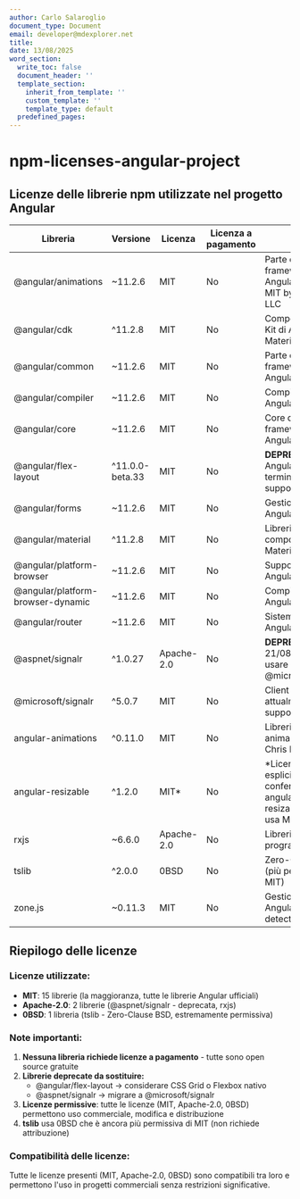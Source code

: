 ```yaml
---
author: Carlo Salaroglio
document_type: Document
email: developer@mdexplorer.net
title: 
date: 13/08/2025
word_section:
  write_toc: false
  document_header: ''
  template_section:
    inherit_from_template: ''
    custom_template: ''
    template_type: default
  predefined_pages: 
---
```

# npm-licenses-angular-project

## Licenze delle librerie npm utilizzate nel progetto Angular

| Libreria | Versione | Licenza | Licenza a pagamento | Note |
|----------|----------|---------|---------------------|------|
| @angular/animations | ~11.2.6 | MIT | No | Parte del framework Angular, licenza MIT by Google LLC |
| @angular/cdk | ^11.2.8 | MIT | No | Component Dev Kit di Angular Material |
| @angular/common | ~11.2.6 | MIT | No | Parte del framework Angular core |
| @angular/compiler | ~11.2.6 | MIT | No | Compilatore Angular |
| @angular/core | ~11.2.6 | MIT | No | Core del framework Angular |
| @angular/flex-layout | ^11.0.0-beta.33 | MIT | No | **DEPRECATO** - Angular team ha terminato il supporto |
| @angular/forms | ~11.2.6 | MIT | No | Gestione form Angular |
| @angular/material | ^11.2.8 | MIT | No | Libreria componenti Material Design |
| @angular/platform-browser | ~11.2.6 | MIT | No | Supporto browser Angular |
| @angular/platform-browser-dynamic | ~11.2.6 | MIT | No | Compilazione JIT Angular |
| @angular/router | ~11.2.6 | MIT | No | Sistema di routing Angular |
| @aspnet/signalr | ^1.0.27 | Apache-2.0 | No | **DEPRECATO** dal 21/08/2021 - usare @microsoft/signalr |
| @microsoft/signalr | ^5.0.7 | MIT | No | Client SignalR attualmente supportato |
| angular-animations | ^0.11.0 | MIT | No | Libreria di animazioni di Chris Filipowski |
| angular-resizable | ^1.2.0 | MIT* | No | *Licenza non esplicitamente confermata, ma angular-resizable-element usa MIT |
| rxjs | ~6.6.0 | Apache-2.0 | No | Libreria reactive programming |
| tslib | ^2.0.0 | 0BSD | No | Zero-Clause BSD (più permissiva di MIT) |
| zone.js | ~0.11.3 | MIT | No | Gestione zone per Angular change detection |

## Riepilogo delle licenze

### Licenze utilizzate:
- **MIT**: 15 librerie (la maggioranza, tutte le librerie Angular ufficiali)
- **Apache-2.0**: 2 librerie (@aspnet/signalr - deprecata, rxjs)
- **0BSD**: 1 libreria (tslib - Zero-Clause BSD, estremamente permissiva)

### Note importanti:
1. **Nessuna libreria richiede licenze a pagamento** - tutte sono open source gratuite
2. **Librerie deprecate da sostituire:**
   - @angular/flex-layout → considerare CSS Grid o Flexbox nativo
   - @aspnet/signalr → migrare a @microsoft/signalr
3. **Licenze permissive**: tutte le licenze (MIT, Apache-2.0, 0BSD) permettono uso commerciale, modifica e distribuzione
4. **tslib** usa 0BSD che è ancora più permissiva di MIT (non richiede attribuzione)

### Compatibilità delle licenze:
Tutte le licenze presenti (MIT, Apache-2.0, 0BSD) sono compatibili tra loro e permettono l'uso in progetti commerciali senza restrizioni significative.